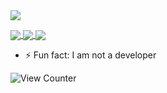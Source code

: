<a href="https://github.com/TomfromBerlin">
  <img align="center" src="https://github-readme-stats-sigma-five.vercel.app/api?username=TomfromBerlin&show_icons=true&theme=tokyonight&locale=de&hide_border=true&bg_color=000000&icon_color=031485" />
</a>
<p></p>

<a href="https://github.com/TomfromBerlin/bashrc">
  <img align="center" src="https://github-readme-stats-sigma-five.vercel.app/api/pin/?username=TomfromBerlin&repo=bashrc&show_icons=true&theme=tokyonight&locale=de&hide_border=true&bg_color=000000&icon_color=031485" />
</a>

<a href="https://github.com/TomfromBerlin/Debian-Pihole-Unbound">
  <img align="center" src="https://github-readme-stats-sigma-five.vercel.app/api/pin/?username=TomfromBerlin&repo=Debian-Pihole-Unbound&show_icons=true&theme=tokyonight&locale=de&hide_border=true&bg_color=000000&icon_color=031485" />
</a>

<a href="https://github.com/TomfromBerlin/zsh-cmd-time">
  <img align="center" src="https://github-readme-stats-sigma-five.vercel.app/api/pin/?username=TomfromBerlin&repo=zsh-cmd-time&show_icons=true&theme=tokyonight&locale=de&hide_border=true&bg_color=000000&icon_color=031485" />
</a>

- ⚡ Fun fact: I am not a developer

![View Counter](https://komarev.com/ghpvc/?username=TomfromBerlin&style=plastic)

<!--
![TomfromBerlins GitHub stats](https://github-readme-stats.vercel.app/api?username=TomfromBerlin&title_color=000000&text_color=00a6ff&show_icons=true&theme=tokyonight&locale=de&bg_color=45,ff0000,0000ff,00ff00,fffff0)
### Hi there 👋

**TomfromBerlin/TomfromBerlin** is a ✨ _special_ ✨ repository because its `README.md` (this file) appears on your GitHub profile.

Here are some ideas to get you started:

- 🔭 I’m currently working on ...
- 🌱 I’m currently learning ...
- 👯 I’m looking to collaborate on ...
- 🤔 I’m looking for help with ...
- 💬 Ask me about ...
- 📫 How to reach me: ...
- 😄 Pronouns: ...
- ⚡ Fun fact: ...
-->

